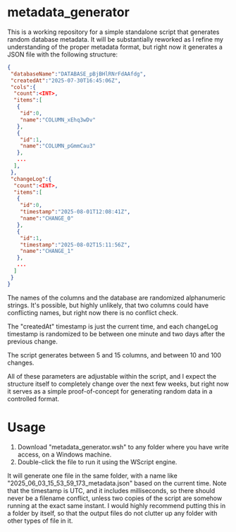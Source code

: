 # metadata_generator
This is a working repository for a simple standalone script that generates random database metadata. It will be substantially reworked as I refine my understanding of the proper metadata format, but right now it generates a JSON file with the following structure:


``` JSON
{
 "databaseName":"DATABASE_pBjBHlRNrFdAAfdg",
 "createdAt":"2025-07-30T16:45:06Z",
 "cols":{
  "count":<INT>,
  "items":[
   {
    "id":0,
    "name":"COLUMN_xEhq3wDv"
   },
   {
    "id":1,
    "name":"COLUMN_pGmmCau3"
   },
   ...
  ],
 },
 "changeLog":{
  "count":<INT>,
  "items":[
   {
    "id":0,
    "timestamp":"2025-08-01T12:08:41Z",
    "name":"CHANGE_0"
   },
   {
    "id":1,
    "timestamp":"2025-08-02T15:11:56Z",
    "name":"CHANGE_1"
   },
   ...
  ]
 }
}
```

The names of the columns and the database are randomized alphanumeric strings. It's possible, but highly unlikely, that two columns could have conflicting names, but right now there is no conflict check.

The "createdAt" timestamp is just the current time, and each changeLog timestamp is randomized to be between one minute and two days after the previous change. 

The script generates between 5 and 15 columns, and between 10 and 100 changes.

All of these parameters are adjustable within the script, and I expect the structure itself to completely change over the next few weeks, but right now it serves as a simple proof-of-concept for generating random data in a controlled format.

# Usage

1. Download "metadata_generator.wsh" to any folder where you have write access, on a Windows machine.
2. Double-click the file to run it using the WScript engine.

It will generate one file in the same folder, with a name like "2025_06_03_15_53_59_173_metadata.json" based on the current time. Note that the timestamp is UTC, and it includes milliseconds, so there should never be a filename conflict, unless two copies of the script are somehow running at the exact same instant. I would highly recommend putting this in a folder by itself, so that the output files do not clutter up any folder with other types of file in it.
